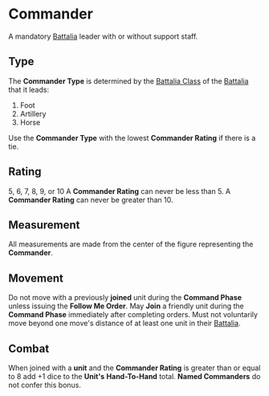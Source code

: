 # Commander
A mandatory [Battalia][battalia] leader with or without support staff.

## Type
The **Commander Type** is determined by the [Battalia Class][battalia_class] of the [Battalia][battalia] that it leads:

 1. Foot
 2. Artillery
 3. Horse

Use the **Commander Type** with the lowest **Commander Rating** if there is a tie.

## Rating
5, 6, 7, 8, 9, or 10
A **Commander Rating** can never be less than 5.
A **Commander Rating** can never be greater than 10.

## Measurement
All measurements are made from the center of the figure representing the **Commander**.

## Movement
Do not move with a previously **joined** unit during the **Command Phase** unless issuing the **Follow Me Order**.
May **Join** a friendly unit during the **Command Phase** immediately after completing orders.
Must not voluntarily move beyond one move's distance of at least one unit in their [Battalia][battalia].

## Combat
When joined with a **unit** and the **Commander Rating** is greater than or equal to 8 add +1 dice to the **Unit's** **Hand-To-Hand** total. **Named Commanders** do not confer this bonus.

[battalia]: ./battalia.md
[battalia_class]: ./battalia.md#class

